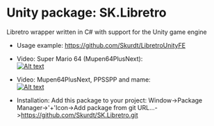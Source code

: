 # Unity package: SK.Libretro
Libretro wrapper written in C# with support for the Unity game engine

- Usage example: https://github.com/Skurdt/LibretroUnityFE

- Video: Super Mario 64 (Mupen64PlusNext):  
[![Alt text](https://img.youtube.com/vi/euec6832wNA/0.jpg)](https://youtu.be/euec6832wNA)

- Video: Mupen64PlusNext, PPSSPP and mame:  
[![Alt text](https://img.youtube.com/vi/YOrZ2_0IcLI/0.jpg)](https://youtu.be/YOrZ2_0IcLI)

- Installation:
Add this package to your project: Window->Package Manager->'+'Icon->Add package from git URL...->https://github.com/Skurdt/SK.Libretro.git
